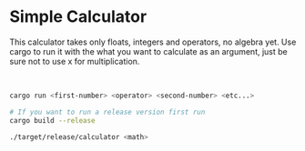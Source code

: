 # Simple Calculator
This calculator takes only floats, integers and operators, no algebra yet. Use cargo to run it with the what you want to calculate as an argument, just be sure not to use x for multiplication.

<br>

```bash
cargo run <first-number> <operator> <second-number> <etc...>

# If you want to run a release version first run 
cargo build --release

./target/release/calculator <math>
```
